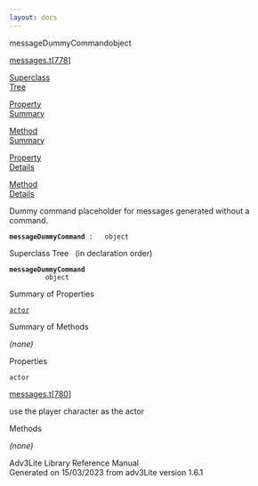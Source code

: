 ```yaml
---
layout: docs
---
```

<span class="title">messageDummyCommand</span><span class="type">object</span>

[messages.t](../file/messages.t.html)\[[778](../source/messages.t.html#778)\]

[Superclass  
Tree](#_SuperClassTree_)

[Property  
Summary](#_PropSummary_)

[Method  
Summary](#_MethodSummary_)

[Property  
Details](#_Properties_)

[Method  
Details](#_Methods_)



Dummy command placeholder for messages generated without a command.

**`messageDummyCommand`**` :   object`



<span id="_SuperClassTree_"></span>



<span class="hdln">Superclass Tree</span>   (in declaration order)



**`messageDummyCommand`**  
`         object`  
<span id="_PropSummary_"></span>



<span class="hdln">Summary of Properties</span>  



[`actor`](#actor)

<span id="_MethodSummary_"></span>



<span class="hdln">Summary of Methods</span>  





*(none)* <span id="_Properties_"></span>



<span class="hdln">Properties</span>  



<span id="actor"></span>

`actor`

[messages.t](../file/messages.t.html)\[[780](../source/messages.t.html#780)\]



use the player character as the actor



<span id="_Methods_"></span>



<span class="hdln">Methods</span>  



*(none)*



Adv3Lite Library Reference Manual  
Generated on 15/03/2023 from adv3Lite version 1.6.1


